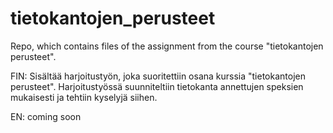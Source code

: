 # tietokantojen_perusteet
Repo, which contains files of the assignment from the course "tietokantojen perusteet".

FIN: Sisältää harjoitustyön, joka suoritettiin osana kurssia "tietokantojen perusteet". Harjoitustyössä suunniteltiin tietokanta annettujen speksien mukaisesti ja tehtiin kyselyjä siihen. 

EN: coming soon
